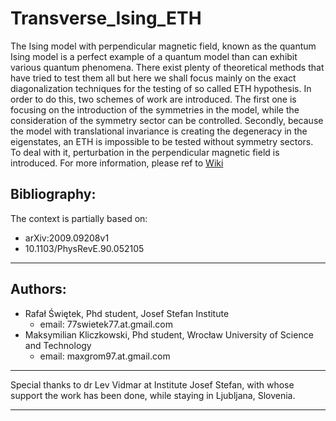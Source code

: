 # Transverse_Ising_ETH
The Ising model with perpendicular magnetic field, known as the quantum Ising model
is a perfect example of a quantum model than can exhibit various quantum phenomena.
There exist plenty of theoretical methods that have tried to test them all but here
we shall focus mainly on the exact diagonalization techniques for the testing of so
called ETH hypothesis. In order to do this, two schemes of work are introduced. The
first one is focusing on the introduction of the symmetries in the model, while the
consideration of the symmetry sector can be controlled. Secondly, because the model
with translational invariance is creating the degeneracy in the eigenstates, an ETH
is impossible to be tested without symmetry sectors. To deal with it, perturbation 
in the perpendicular magnetic field is introduced. For more information, please ref
to [Wiki](https://github.com/makskliczkowski/Transverse_Ising_ETH/wiki)
## Bibliography:
The context is partially based on:											 
* arXiv:2009.09208v1														
* 10.1103/PhysRevE.90.052105
								
-----------------------------------------------------------------------------------
## Authors:																	
* Rafał Świętek, Phd student, Josef Stefan Institute					 
  * email: 77swietek77.at.gmail.com											 
* Maksymilian Kliczkowski, Phd student, Wrocław University of Science and Technology
  * email: maxgrom97.at.gmail.com												 
-----------------------------------------------------------------------------------

Special thanks to dr Lev Vidmar at Institute Josef Stefan, with whose support the work has been done, while staying in Ljubljana, Slovenia.					 

-----------------------------------------------------------------------------------

